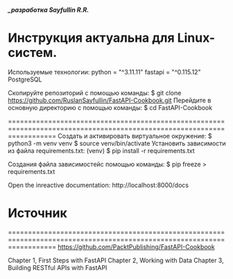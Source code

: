 ##### _разработка Sayfullin R.R.

Инструкция актуальна для Linux-систем.
========================================================================================================================
Используемые технологии:
    python = "^3.11.11"
    fastapi = "^0.115.12"
    PostgreSQL

Скопируйте репозиторий с помощью команды:
$ git clone https://github.com/RuslanSayfullin/FastAPI-Cookbook.git
Перейдите в основную директорию с помощью команды: 
$ cd FastAPI-Cookbook

========================================================================================================================
Создать и активировать виртуальное окружение: 
    $ python3 -m venv venv 
    $ source venv/bin/activate 
Установить зависимости из файла requirements.txt:
    (venv) $ pip install -r requirements.txt

Cоздания файла зависимостейс помощью команды:
    $ pip freeze > requirements.txt

Open the inreactive documentation: http://localhost:8000/docs

# Источник
========================================================================================================================
https://github.com/PacktPublishing/FastAPI-Cookbook


Chapter 1, First Steps with FastAPI
Chapter 2, Working with Data
Chapter 3, Building RESTful APIs with FastAPI
